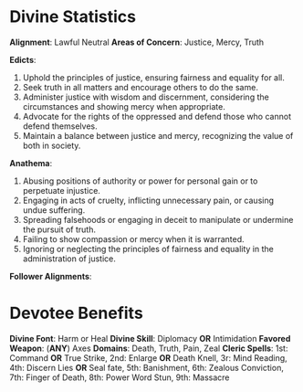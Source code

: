 # Divine Statistics
**Alignment**: Lawful Neutral
**Areas of Concern**: Justice, Mercy, Truth

**Edicts**:

1.  Uphold the principles of justice, ensuring fairness and equality for all.
2.  Seek truth in all matters and encourage others to do the same.
3.  Administer justice with wisdom and discernment, considering the circumstances and showing mercy when appropriate.
4.  Advocate for the rights of the oppressed and defend those who cannot defend themselves.
5.  Maintain a balance between justice and mercy, recognizing the value of both in society.

**Anathema**:

1.  Abusing positions of authority or power for personal gain or to perpetuate injustice.
2.  Engaging in acts of cruelty, inflicting unnecessary pain, or causing undue suffering.
3.  Spreading falsehoods or engaging in deceit to manipulate or undermine the pursuit of truth.
4.  Failing to show compassion or mercy when it is warranted.
5.  Ignoring or neglecting the principles of fairness and equality in the administration of justice.

**Follower Alignments**: 

# Devotee Benefits

**Divine Font**: Harm or Heal
**Divine Skill**: Diplomacy **OR** Intimidation 
**Favored Weapon**: (**ANY**) Axes 
**Domains**: Death, Truth, Pain, Zeal
**Cleric Spells**: 1st: Command **OR** True Strike, 2nd: Enlarge **OR** Death Knell, 3r: Mind Reading, 4th: Discern Lies **OR** Seal fate, 5th: Banishment, 6th: Zealous Conviction, 7th: Finger of Death, 8th: Power Word Stun, 9th: Massacre